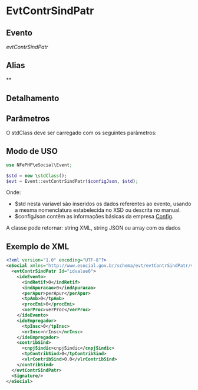 # EvtContrSindPatr

## Evento
 *evtContrSindPatr*

## Alias
 **


## Detalhamento



## Parâmetros
O stdClass deve ser carregado com os seguintes parâmetros:


## Modo de USO

```php
use NFePHP\eSocial\Event;

$std = new \stdClass();
$evt = Event::evtContrSindPatr($configJson, $std);
```

Onde:
- $std nesta variavel são inseridos os dados referentes ao evento, usando a mesma nomenclatura estabelecida no XSD ou descrita no manual.
- $configJson contêm as informações básicas da empresa [Config](Config.md).

A classe pode retornar: string XML, string JSON ou array com os dados


## Exemplo de XML

```xml
<?xml version="1.0" encoding="UTF-8"?>
<eSocial xmlns="http://www.esocial.gov.br/schema/evt/evtContrSindPatr/v02_02_01" xmlns:xsi="http://www.w3.org/2001/XMLSchema-instance" xsi:schemaLocation="http://www.esocial.gov.br/schema/evt/evtContrSindPatr/v02_02_01 ../schemes/evtContrSindPatr.xsd ">
  <evtContrSindPatr Id="idvalue0">
    <ideEvento>
      <indRetif>0</indRetif>
      <indApuracao>0</indApuracao>
      <perApur>perApur</perApur>
      <tpAmb>0</tpAmb>
      <procEmi>0</procEmi>
      <verProc>verProc</verProc>
    </ideEvento>
    <ideEmpregador>
      <tpInsc>0</tpInsc>
      <nrInsc>nrInsc</nrInsc>
    </ideEmpregador>
    <contribSind>
      <cnpjSindic>cnpjSindic</cnpjSindic>
      <tpContribSind>0</tpContribSind>
      <vlrContribSind>0.0</vlrContribSind>
    </contribSind>
  </evtContrSindPatr>
  <Signature/>
</eSocial>

```
